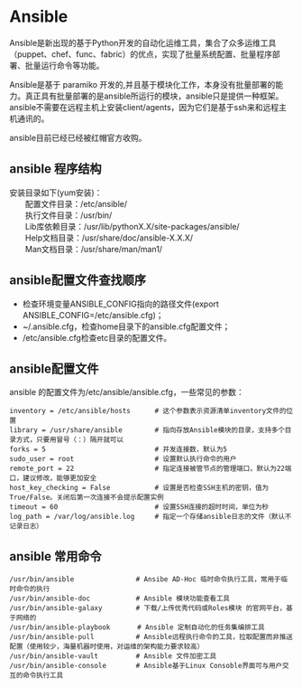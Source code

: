 # Ansible

Ansible是新出现的基于Python开发的自动化运维工具，集合了众多运维工具（puppet、chef、func、fabric）的优点，实现了批量系统配置、批量程序部署、批量运行命令等功能。  

Ansible是基于 paramiko 开发的,并且基于模块化工作，本身没有批量部署的能力。真正具有批量部署的是ansible所运行的模块，ansible只是提供一种框架。ansible不需要在远程主机上安装client/agents，因为它们是基于ssh来和远程主机通讯的。  

ansible目前已经已经被红帽官方收购。

## ansible 程序结构

安装目录如下(yum安装)：  
　　配置文件目录：/etc/ansible/  
　　执行文件目录：/usr/bin/  
　　Lib库依赖目录：/usr/lib/pythonX.X/site-packages/ansible/  
　　Help文档目录：/usr/share/doc/ansible-X.X.X/  
　　Man文档目录：/usr/share/man/man1/

## ansible配置文件查找顺序

- 检查环境变量ANSIBLE_CONFIG指向的路径文件(export ANSIBLE_CONFIG=/etc/ansible.cfg)；
- ~/.ansible.cfg，检查home目录下的ansible.cfg配置文件；
- /etc/ansible.cfg检查etc目录的配置文件。

## ansible配置文件

ansible 的配置文件为/etc/ansible/ansible.cfg，一些常见的参数：

    inventory = /etc/ansible/hosts      # 这个参数表示资源清单inventory文件的位置
    library = /usr/share/ansible        # 指向存放Ansible模块的目录，支持多个目录方式，只要用冒号（：）隔开就可以
    forks = 5                           # 并发连接数，默认为5
    sudo_user = root                    # 设置默认执行命令的用户
    remote_port = 22                    # 指定连接被管节点的管理端口，默认为22端口，建议修改，能够更加安全
    host_key_checking = False           # 设置是否检查SSH主机的密钥，值为True/False。关闭后第一次连接不会提示配置实例
    timeout = 60                        # 设置SSH连接的超时时间，单位为秒
    log_path = /var/log/ansible.log     # 指定一个存储ansible日志的文件（默认不记录日志）

## ansible 常用命令

    /usr/bin/ansible　　            # Ansibe AD-Hoc 临时命令执行工具，常用于临时命令的执行
    /usr/bin/ansible-doc 　　       # Ansible 模块功能查看工具
    /usr/bin/ansible-galaxy　　     # 下载/上传优秀代码或Roles模块 的官网平台，基于网络的
    /usr/bin/ansible-playbook　     # Ansible 定制自动化的任务集编排工具
    /usr/bin/ansible-pull　　       # Ansible远程执行命令的工具，拉取配置而非推送配置（使用较少，海量机器时使用，对运维的架构能力要求较高）
    /usr/bin/ansible-vault　　      # Ansible 文件加密工具
    /usr/bin/ansible-console　　    # Ansible基于Linux Consoble界面可与用户交互的命令执行工具
